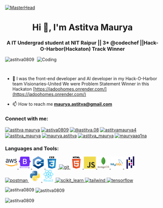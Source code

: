 [![MasterHead](https://yt3.googleusercontent.com/30RmQM73DkNccuys3cGs8j8dtWZ3TIVmI4mLxfCXTYuVZdL3Zle0kU0MKYIlOl2CW1cdqQwsiQ=w1707-fcrop64=1,00005a57ffffa5a8-k-c0xffffffff-no-nd-rj)](https://codegrills.in)
<h1 align="center">Hi 👋, I'm Astitva Maurya</h1>
<h3 align="center">A IT Undergrad student at NIT Raipur || 3* @codechef ||Hack-O-Harbor(Hackaton) Track Winner</h3>
<img align="right" alt="Coding" width="400" src="https://user-images.githubusercontent.com/55389276/140866485-8fb1c876-9a8f-4d6a-98dc-08c4981eaf70.gif">


<p align="left"> <img src="https://komarev.com/ghpvc/?username=astitva0809&label=Profile%20views&color=0e75b6&style=flat" alt="astitva0809" /> </p>

<p align="left"> <a href="https://twitter.com/" target="blank"><img src="https://img.shields.io/twitter/follow/?logo=twitter&style=for-the-badge" alt="" /></a> </p>

- 👯 I was the front-end developer and AI developer in my Hack-O-Harbor team Visionaries-United We were Problem Statement Winner in this Hackaton [https://jadoohomes.onrender.com/](https://jadoohomes.onrender.com/)

- 📫 How to reach me **maurya.astitva@gmail.com**

<h3 align="left">Connect with me:</h3>
<p align="left">
<a href="https://linkedin.com/in/astitva maurya" target="blank"><img align="center" src="https://raw.githubusercontent.com/rahuldkjain/github-profile-readme-generator/master/src/images/icons/Social/linked-in-alt.svg" alt="astitva maurya" height="30" width="40" /></a>
<a href="https://instagram.com/astitva0809/" target="blank"><img align="center" src="https://raw.githubusercontent.com/rahuldkjain/github-profile-readme-generator/master/src/images/icons/Social/instagram.svg" alt="astiva0809" height="30" width="40" /></a>
<a href="https://www.youtube.com/@astitva.08" target="blank"><img align="center" src="https://raw.githubusercontent.com/rahuldkjain/github-profile-readme-generator/master/src/images/icons/Social/youtube.svg" alt="@astitva.08" height="30" width="40" /></a>
<a href="https://www.codechef.com/users/astitvamaurya4" target="blank"><img align="center" src="https://cdn.jsdelivr.net/npm/simple-icons@3.1.0/icons/codechef.svg" alt="astitvamaurya4" height="30" width="40" /></a>
<a href="https://www.hackerrank.com/astitva_maurya" target="blank"><img align="center" src="https://raw.githubusercontent.com/rahuldkjain/github-profile-readme-generator/master/src/images/icons/Social/hackerrank.svg" alt="astitva_maurya" height="30" width="40" /></a>
<a href="https://codeforces.com/profile/maurya.astitva" target="blank"><img align="center" src="https://raw.githubusercontent.com/rahuldkjain/github-profile-readme-generator/master/src/images/icons/Social/codeforces.svg" alt="maurya.astitva" height="30" width="40" /></a>
<a href="https://www.leetcode.com/astitva_maurya" target="blank"><img align="center" src="https://raw.githubusercontent.com/rahuldkjain/github-profile-readme-generator/master/src/images/icons/Social/leet-code.svg" alt="astitva_maurya" height="30" width="40" /></a>
<a href="https://auth.geeksforgeeks.org/user/mauryaaq1na" target="blank"><img align="center" src="https://raw.githubusercontent.com/rahuldkjain/github-profile-readme-generator/master/src/images/icons/Social/geeks-for-geeks.svg" alt="mauryaaq1na" height="30" width="40" /></a>
</p>

<h3 align="left">Languages and Tools:</h3>
<p align="left"> <a href="https://aws.amazon.com" target="_blank" rel="noreferrer"> <img src="https://raw.githubusercontent.com/devicons/devicon/master/icons/amazonwebservices/amazonwebservices-original-wordmark.svg" alt="aws" width="40" height="40"/> </a> <a href="https://getbootstrap.com" target="_blank" rel="noreferrer"> <img src="https://raw.githubusercontent.com/devicons/devicon/master/icons/bootstrap/bootstrap-plain-wordmark.svg" alt="bootstrap" width="40" height="40"/> </a> <a href="https://www.w3schools.com/cpp/" target="_blank" rel="noreferrer"> <img src="https://raw.githubusercontent.com/devicons/devicon/master/icons/cplusplus/cplusplus-original.svg" alt="cplusplus" width="40" height="40"/> </a> <a href="https://www.w3schools.com/css/" target="_blank" rel="noreferrer"> <img src="https://raw.githubusercontent.com/devicons/devicon/master/icons/css3/css3-original-wordmark.svg" alt="css3" width="40" height="40"/> </a> <a href="https://git-scm.com/" target="_blank" rel="noreferrer"> <img src="https://www.vectorlogo.zone/logos/git-scm/git-scm-icon.svg" alt="git" width="40" height="40"/> </a> <a href="https://www.w3.org/html/" target="_blank" rel="noreferrer"> <img src="https://raw.githubusercontent.com/devicons/devicon/master/icons/html5/html5-original-wordmark.svg" alt="html5" width="40" height="40"/> </a> <a href="https://developer.mozilla.org/en-US/docs/Web/JavaScript" target="_blank" rel="noreferrer"> <img src="https://raw.githubusercontent.com/devicons/devicon/master/icons/javascript/javascript-original.svg" alt="javascript" width="40" height="40"/> </a> <a href="https://www.mongodb.com/" target="_blank" rel="noreferrer"> <img src="https://raw.githubusercontent.com/devicons/devicon/master/icons/mongodb/mongodb-original-wordmark.svg" alt="mongodb" width="40" height="40"/> </a> <a href="https://www.mysql.com/" target="_blank" rel="noreferrer"> <img src="https://raw.githubusercontent.com/devicons/devicon/master/icons/mysql/mysql-original-wordmark.svg" alt="mysql" width="40" height="40"/> </a> <a href="https://pandas.pydata.org/" target="_blank" rel="noreferrer"> <img src="https://raw.githubusercontent.com/devicons/devicon/2ae2a900d2f041da66e950e4d48052658d850630/icons/pandas/pandas-original.svg" alt="pandas" width="40" height="40"/> </a> <a href="https://postman.com" target="_blank" rel="noreferrer"> <img src="https://www.vectorlogo.zone/logos/getpostman/getpostman-icon.svg" alt="postman" width="40" height="40"/> </a> <a href="https://www.python.org" target="_blank" rel="noreferrer"> <img src="https://raw.githubusercontent.com/devicons/devicon/master/icons/python/python-original.svg" alt="python" width="40" height="40"/> </a> <a href="https://reactjs.org/" target="_blank" rel="noreferrer"> <img src="https://raw.githubusercontent.com/devicons/devicon/master/icons/react/react-original-wordmark.svg" alt="react" width="40" height="40"/> </a> <a href="https://scikit-learn.org/" target="_blank" rel="noreferrer"> <img src="https://upload.wikimedia.org/wikipedia/commons/0/05/Scikit_learn_logo_small.svg" alt="scikit_learn" width="40" height="40"/> </a> <a href="https://tailwindcss.com/" target="_blank" rel="noreferrer"> <img src="https://www.vectorlogo.zone/logos/tailwindcss/tailwindcss-icon.svg" alt="tailwind" width="40" height="40"/> </a> <a href="https://www.tensorflow.org" target="_blank" rel="noreferrer"> <img src="https://www.vectorlogo.zone/logos/tensorflow/tensorflow-icon.svg" alt="tensorflow" width="40" height="40"/> </a> </p>

<p><img align="left" src="https://github-readme-stats.vercel.app/api/top-langs?username=astitva0809&show_icons=true&locale=en&layout=compact" alt="astitva0809" /></p>

<p>&nbsp;<img align="center" src="https://github-readme-stats.vercel.app/api?username=astitva0809&show_icons=true&locale=en" alt="astitva0809" /></p>

<p><img align="center" src="https://github-readme-streak-stats.herokuapp.com/?user=astitva0809&" alt="astitva0809" /></p>
